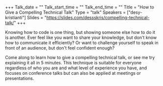 +++
Talk_date = ""
Talk_start_time = ""
Talk_end_time = ""
Title = "How to Give a Compelling Technical Talk"
Type = "talk"
Speakers = ["desy-kristianti"]
Slides = "https://slides.com/dessskris/compelling-technical-talk/"
+++

Knowing how to code is one thing, but showing someone else how to do it is another. Ever feel like you want to share your knowledge, but don't know how to communicate it efficiently? Or want to challenge yourself to speak in front of an audience, but don't feel confident enough?

Come along to learn how to give a compelling technical talk, or see me try explaining it all in 5 minutes. This technique is suitable for everyone regardless of who you are and what level of experience you have, and focuses on conference talks but can also be applied at meetings or presentations.
